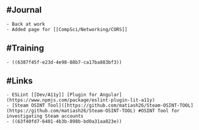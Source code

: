 ## #Journal
	- Back at work
	- Added page for [[CompSci/Networking/CORS]]
## #Training
	- ((6387f45f-e23d-4e98-88b7-ca17ba883bf3))
## #Links
	- ESLint [[Dev/A11y]] [Plugin for Angular](https://www.npmjs.com/package/eslint-plugin-lit-a11y)
	- [Steam OSINT Tool]([https://github.com/matiash26/Steam-OSINT-TOOL](https://github.com/matiash26/Steam-OSINT-TOOL) #OSINT Tool for investigating Steam accounts
	- ((63f40fd7-6401-4b3b-898b-bd0a31aa823e))